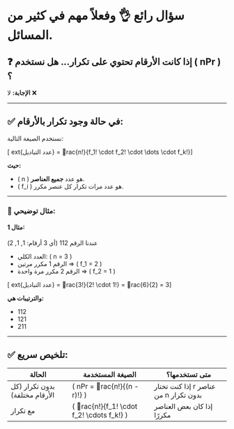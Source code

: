 
# سؤال رائع 👌 وفعلاً مهم في كثير من المسائل.

## ❓ إذا كانت الأرقام **تحتوي على تكرار**... هل نستخدم \( nPr \) ؟

**الإجابة:** لا ❌

---

## ✅ في حالة وجود تكرار بالأرقام:

نستخدم الصيغة التالية:

\[	ext{عدد التباديل} = rac{n!}{f_1! \cdot f_2! \cdot \dots \cdot f_k!}\]

**حيث:**
- \( n \) هو عدد **جميع العناصر**.
- \( f_i \) هو عدد مرات تكرار كل عنصر مكرر.

---

### 🎯 مثال توضيحي:

#### مثال 1:
عندنا الرقم 112 (أي 3 أرقام: 1, 1, 2)

- العدد الكلي: \( n = 3 \)
- الرقم 1 مكرر مرتين ⇒ \( f_1 = 2 \)
- الرقم 2 مكرر مرة واحدة ⇒ \( f_2 = 1 \)

\[	ext{عدد التباديل} = rac{3!}{2! \cdot 1!} = rac{6}{2} = 3\]

**والترتيبات هي:**
- 112
- 121
- 211

---

## ✅ تلخيص سريع:

| الحالة                        | الصيغة المستخدمة                          | متى تستخدمها؟                           |
|-------------------------------|--------------------------------------------|------------------------------------------|
| بدون تكرار (كل الأرقام مختلفة) | \( nPr = rac{n!}{(n - r)!} \)            | إذا كنت تختار r عناصر من n بدون تكرار |
| مع تكرار                       | \( rac{n!}{f_1! \cdot f_2! \cdots f_k!} \) | إذا كان بعض العناصر مكررًا                |
